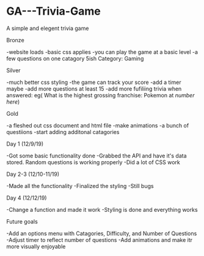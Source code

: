 # GA---Trivia-Game
A simple and elegent trivia game

Bronze

-website loads
-basic css applies
-you can play the game at a basic level
  -a few questions on one catagory 5ish
    Category: Gaming

Silver

-much better css styling
-the game can track your score
  -add a timer maybe
-add more questions at least 15
  -add more fufiliing trivia when answered: eg( What is the highest grossing franchise: Pokemon at *number here*)

Gold

 -a fleshed out css document and html file
 -make animations
 -a bunch of questiions
  -start adding additonal catagories
 
Day 1 (12/9/19)

  -Got some basic functionality done
  -Grabbed the API and have it's data stored. Random questions is working properly
  -Did a lot of CSS work

Day 2-3 (12/10-11/19)

  -Made all the functionality
  -Finalized the styling
  -Still bugs
  
Day 4 (12/12/19)

  -Change a function and made it work
  -Styling is done and everything works
  
Future goals 

  -Add an options menu with Catagories, Difficulty, and Number of Questions
  -Adjust timer to reflect number of questions
  -Add animations and make itr more visually enjoyable
